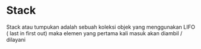# Stack
Stack atau tumpukan adalah sebuah koleksi objek yang menggunakan LIFO ( last in first out)
maka elemen yang pertama kali masuk akan diambil / dilayani
